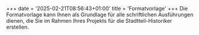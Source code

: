 +++
date = '2025-02-21T08:56:43+01:00'
title = 'Formatvorlage'
+++
Die Formatvorlage kann Ihnen als Grundlage für alle schriftlichen Ausführungen dienen, die Sie im Rahmen Ihres Projekts für die Stadtteil-Historiker erstellen.
